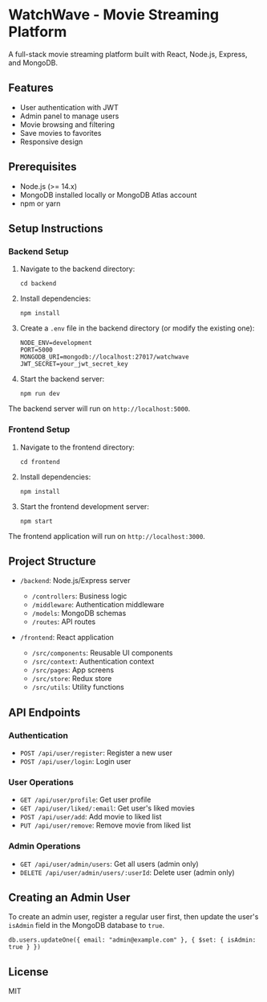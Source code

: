 # WatchWave - Movie Streaming Platform

A full-stack movie streaming platform built with React, Node.js, Express, and MongoDB.

## Features

- User authentication with JWT
- Admin panel to manage users
- Movie browsing and filtering
- Save movies to favorites
- Responsive design

## Prerequisites

- Node.js (>= 14.x)
- MongoDB installed locally or MongoDB Atlas account
- npm or yarn

## Setup Instructions

### Backend Setup

1. Navigate to the backend directory:
   ```
   cd backend
   ```

2. Install dependencies:
   ```
   npm install
   ```

3. Create a `.env` file in the backend directory (or modify the existing one):
   ```
   NODE_ENV=development
   PORT=5000
   MONGODB_URI=mongodb://localhost:27017/watchwave
   JWT_SECRET=your_jwt_secret_key
   ```

4. Start the backend server:
   ```
   npm run dev
   ```

The backend server will run on `http://localhost:5000`.

### Frontend Setup

1. Navigate to the frontend directory:
   ```
   cd frontend
   ```

2. Install dependencies:
   ```
   npm install
   ```

3. Start the frontend development server:
   ```
   npm start
   ```

The frontend application will run on `http://localhost:3000`.

## Project Structure

- `/backend`: Node.js/Express server
  - `/controllers`: Business logic
  - `/middleware`: Authentication middleware
  - `/models`: MongoDB schemas
  - `/routes`: API routes

- `/frontend`: React application
  - `/src/components`: Reusable UI components
  - `/src/context`: Authentication context
  - `/src/pages`: App screens
  - `/src/store`: Redux store
  - `/src/utils`: Utility functions

## API Endpoints

### Authentication
- `POST /api/user/register`: Register a new user
- `POST /api/user/login`: Login user

### User Operations
- `GET /api/user/profile`: Get user profile
- `GET /api/user/liked/:email`: Get user's liked movies
- `POST /api/user/add`: Add movie to liked list
- `PUT /api/user/remove`: Remove movie from liked list

### Admin Operations
- `GET /api/user/admin/users`: Get all users (admin only)
- `DELETE /api/user/admin/users/:userId`: Delete user (admin only)

## Creating an Admin User

To create an admin user, register a regular user first, then update the user's `isAdmin` field in the MongoDB database to `true`.

```
db.users.updateOne({ email: "admin@example.com" }, { $set: { isAdmin: true } })
```

## License

MIT